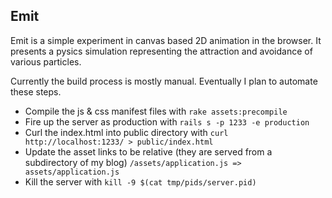 ## Emit

Emit is a simple experiment in canvas based 2D animation in the browser. It presents
a pysics simulation representing the attraction and avoidance of various particles.

Currently the build process is mostly manual. Eventually I plan to automate these
steps.

- Compile the js & css manifest files with `rake assets:precompile`
- Fire up the server as production with `rails s -p 1233 -e production`
- Curl the index.html into public directory with
    `curl http://localhost:1233/ > public/index.html`
- Update the asset links to be relative (they are served from a subdirectory of
    my blog) `/assets/application.js => assets/application.js`
- Kill the server with `kill -9 $(cat tmp/pids/server.pid)`
